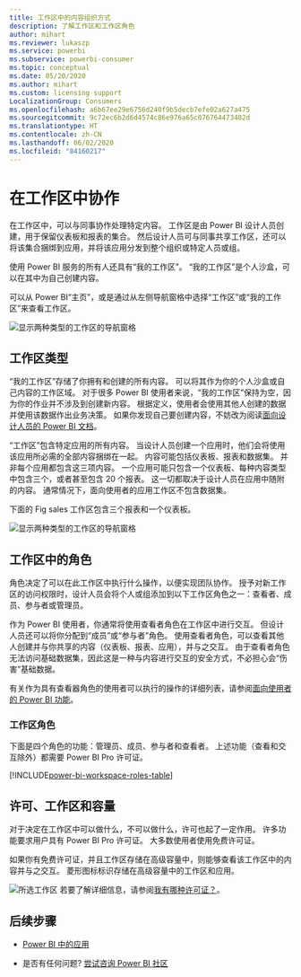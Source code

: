 ```yaml
---
title: 工作区中的内容组织方式
description: 了解工作区和工作区角色
author: mihart
ms.reviewer: lukaszp
ms.service: powerbi
ms.subservice: powerbi-consumer
ms.topic: conceptual
ms.date: 05/20/2020
ms.author: mihart
ms.custom: licensing support
LocalizationGroup: Consumers
ms.openlocfilehash: a6b67ee29e6756d240f9b5decb7efe02a627a475
ms.sourcegitcommit: 9c72ec6b2d6d4574c86e976a65c076764473482d
ms.translationtype: HT
ms.contentlocale: zh-CN
ms.lasthandoff: 06/02/2020
ms.locfileid: "84160217"
---
```

# <a name="collaborate-in-workspaces"></a>在工作区中协作

 在工作区中，可以与同事协作处理特定内容。 工作区是由 Power BI 设计人员创建，用于保留仪表板和报表的集合。 然后设计人员可与同事共享工作区，还可以将该集合捆绑到应用，并将该应用分发到整个组织或特定人员或组。 

 使用 Power BI 服务的所有人还具有“我的工作区”。  “我的工作区”是个人沙盒，可以在其中为自己创建内容。

 可以从 Power BI“主页”，或是通过从左侧导航窗格中选择“工作区”或“我的工作区”来查看工作区。

 ![显示两种类型的工作区的导航窗格](media/end-user-workspaces/power-bi-home.png)

## <a name="types-of-workspaces"></a>工作区类型
“我的工作区”存储了你拥有和创建的所有内容。 可以将其作为你的个人沙盒或自己内容的工作区域。 对于很多 Power BI 使用者来说，“我的工作区”保持为空，因为你的作业并不涉及到创建新内容。 根据定义，使用者会使用其他人创建的数据并使用该数据作出业务决策。 如果你发现自己要创建内容，不妨改为阅读[面向设计人员的 Power BI 文档](../create-reports/index.yml)。

“工作区”包含特定应用的所有内容。 当设计人员创建一个应用时，他们会将使用该应用所必需的全部内容捆绑在一起。 内容可能包括仪表板、报表和数据集。 并非每个应用都包含这三项内容。 一个应用可能只包含一个仪表板、每种内容类型中包含三个，或者甚至包含 20 个报表。 这一切都取决于设计人员在应用中随附的内容。 通常情况下，面向使用者的应用工作区不包含数据集。

下面的 Fig sales 工作区包含三个报表和一个仪表板。 

![显示两种类型的工作区的导航窗格](media/end-user-workspaces/power-bi-app-workspace.png)

## <a name="roles-in-the-workspaces"></a>工作区中的角色

角色决定了可以在此工作区中执行什么操作，以便实现团队协作。  授予对新工作区的访问权限时，设计人员会将个人或组添加到以下工作区角色之一：查看者、成员、参与者或管理员。 


作为 Power BI 使用者，你通常将使用查看者角色在工作区中进行交互。 但设计人员还可以将你分配到“成员”或“参与者”角色。 使用查看者角色，可以查看其他人创建并与你共享的内容（仪表板、报表、应用），并与之交互。 由于查看者角色无法访问基础数据集，因此这是一种与内容进行交互的安全方式，不必担心会“伤害”基础数据。


有关作为具有查看器角色的使用者可以执行的操作的详细列表，请参阅[面向使用者的 Power BI 功能](end-user-features.md)。


### <a name="workspace-roles"></a>工作区角色

下面是四个角色的功能：管理员、成员、参与者和查看者。 上述功能（查看和交互除外）都需要 Power BI Pro 许可证。

[!INCLUDE[power-bi-workspace-roles-table](../includes/power-bi-workspace-roles-table.md)]

## <a name="licensing-workspaces-and-capacity"></a>许可、工作区和容量
对于决定在工作区中可以做什么，不可以做什么，许可也起了一定作用。 许多功能要求用户具有 Power BI Pro 许可证。 大多数使用者使用免费许可证。 

如果你有免费许可证，并且工作区存储在高级容量中，则能够查看该工作区中的内容并与之交互。 菱形图标标识存储在高级容量中的工作区和应用。

![所选工作区](media/end-user-workspaces/power-bi-diamond.png) 若要了解详细信息，请参阅[我有哪种许可证？](end-user-license.md)。



## <a name="next-steps"></a>后续步骤
* [Power BI 中的应用](end-user-apps.md)    

* 是否有任何问题? [尝试咨询 Power BI 社区](https://community.powerbi.com/)


